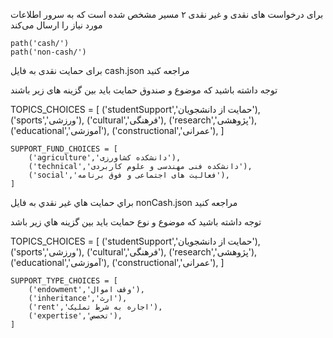 



برای درخواست های نقدی و غیر نقدی ۲ مسیر مشخص شده است که به سرور اطلاعات مورد نیاز را ارسال می‌کند 


    path('cash/')
    path('non-cash/')


برای حمایت نقدی به فایل 
cash.json 
مراجعه کنید 

توجه داشته باشید که موضوع و صندوق حمایت باید بین گزینه های زیر باشند 



TOPICS_CHOICES = [
        ('studentSupport','حمایت از دانشجویان'),
        ('sports','ورزشی'),
        ('cultural','فرهنگی'),
        ('research','پژوهشی'),
        ('educational','آموزشی'),
        ('constructional','عمرانی'),
    ]

    SUPPORT_FUND_CHOICES = [
        ('agriculture','دانشکده کشاورزی'),
        ('technical','دانشکده فنی مهندسی و علوم کاربردی'),
        ('social','فعالیت های اجتماعی و فوق برنامه'),
    ]




براي حمايت هاي غير نقدي به فايل 
nonCash.json 
مراجعه كنيد 



توجه داشته باشيد كه موضوع و نوع حمايت بايد بين گزينه هاي زير باشد 

TOPICS_CHOICES = [
        ('studentSupport','حمایت از دانشجویان'),
        ('sports','ورزشی'),
        ('cultural','فرهنگی'),
        ('research','پژوهشی'),
        ('educational','آموزشی'),
        ('constructional','عمرانی'),
    ]

    SUPPORT_TYPE_CHOICES = [
        ('endowment','وقف اموال'),
        ('inheritance','ارث'),
        ('rent','اجاره به شرط تملیک'),
        ('expertise','تخصص'),
    ]



